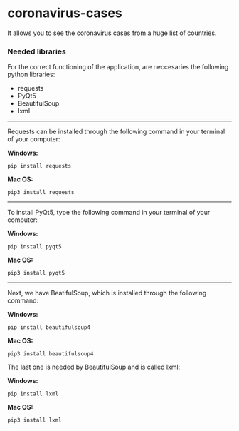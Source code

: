 # coronavirus-cases
It allows you to see the coronavirus cases from a huge list of countries.

### Needed libraries
For the correct functioning of the application, are neccesaries the following python libraries:

* requests
* PyQt5
* BeautifulSoup
* lxml

---

Requests can be installed through the following command in your terminal of your computer:

**Windows:**

```
pip install requests
```

**Mac OS:**

```
pip3 install requests
```

---

To install PyQt5, type the following command in your terminal of your computer:

**Windows:**

```
pip install pyqt5
```

**Mac OS:**

```
pip3 install pyqt5
```

---

Next, we have BeatifulSoup, which is installed through the following command:

**Windows:**

```
pip install beautifulsoup4
```

**Mac OS:**

```
pip3 install beautifulsoup4
```

The last one is needed by BeautifulSoup and is called lxml:

**Windows:**

```
pip install lxml
```

**Mac OS:**

```
pip3 install lxml
```
